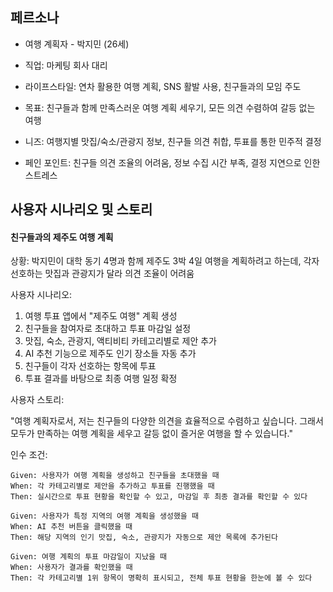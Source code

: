## 페르소나

- 여행 계획자 - 박지민 (26세)

- 직업: 마케팅 회사 대리

- 라이프스타일: 연차 활용한 여행 계획, SNS 활발 사용, 친구들과의 모임 주도

- 목표: 친구들과 함께 만족스러운 여행 계획 세우기, 모든 의견 수렴하여 갈등 없는 여행

- 니즈: 여행지별 맛집/숙소/관광지 정보, 친구들 의견 취합, 투표를 통한 민주적 결정

- 페인 포인트: 친구들 의견 조율의 어려움, 정보 수집 시간 부족, 결정 지연으로 인한 스트레스

## 사용자 시나리오 및 스토리

#### 친구들과의 제주도 여행 계획

상황: 박지민이 대학 동기 4명과 함께 제주도 3박 4일 여행을 계획하려고 하는데, 각자 선호하는 맛집과 관광지가 달라 의견 조율이 어려움

사용자 시나리오:

1. 여행 투표 앱에서 "제주도 여행" 계획 생성
2. 친구들을 참여자로 초대하고 투표 마감일 설정
3. 맛집, 숙소, 관광지, 액티비티 카테고리별로 제안 추가
4. AI 추천 기능으로 제주도 인기 장소들 자동 추가
5. 친구들이 각자 선호하는 항목에 투표
6. 투표 결과를 바탕으로 최종 여행 일정 확정

사용자 스토리:

"여행 계획자로서, 저는 친구들의 다양한 의견을 효율적으로 수렴하고 싶습니다. 그래서 모두가 만족하는 여행 계획을 세우고 갈등 없이 즐거운 여행을 할 수 있습니다."

인수 조건:

```
Given: 사용자가 여행 계획을 생성하고 친구들을 초대했을 때
When: 각 카테고리별로 제안을 추가하고 투표를 진행했을 때
Then: 실시간으로 투표 현황을 확인할 수 있고, 마감일 후 최종 결과를 확인할 수 있다

Given: 사용자가 특정 지역의 여행 계획을 생성했을 때
When: AI 추천 버튼을 클릭했을 때
Then: 해당 지역의 인기 맛집, 숙소, 관광지가 자동으로 제안 목록에 추가된다

Given: 여행 계획의 투표 마감일이 지났을 때
When: 사용자가 결과를 확인했을 때
Then: 각 카테고리별 1위 항목이 명확히 표시되고, 전체 투표 현황을 한눈에 볼 수 있다
```
